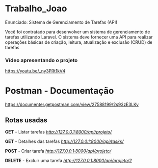 # Trabalho_Joao
Enunciado: Sistema de Gerenciamento de Tarefas (API)

Você foi contratado para desenvolver um sistema de gerenciamento de tarefas utilizando Laravel. O sistema deve fornecer uma API para realizar operações básicas de criação, leitura, atualização e exclusão (CRUD) de tarefas.

### Vídeo apresentando o projeto
https://youtu.be/_ny3PRt1kV4

# Postman - Documentação
https://documenter.getpostman.com/view/27588199/2s93zE3LKv

## Rotas usadas
 **GET** - Listar tarefas *http://127.0.0.1:8000/api/projeto/*
 
 **GET** - Detalhes das tarefas *http://127.0.0.1:8000/api/tasks/*
 
 **POST** - Criar tarefa *http://127.0.0.1:8000/api/projeto/*
 
 **DELETE** - Excluir uma tarefa *http://127.0.0.1:8000/api/projeto/2*
